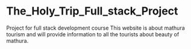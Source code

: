 # The_Holy_Trip_Full_stack_Project
Project for full stack development course
This website is about mathura tourism and will provide information to all the tourists about beauty of mathura.
